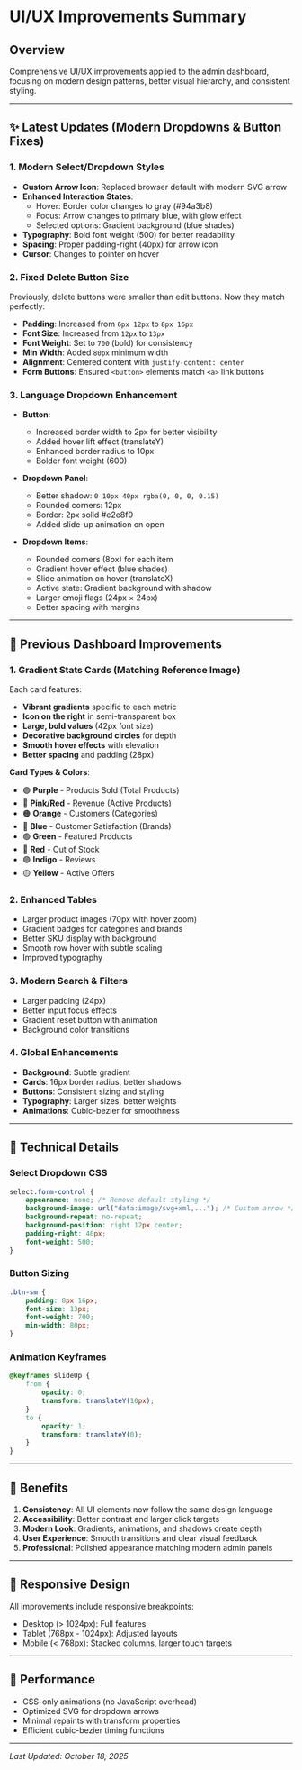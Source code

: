 # UI/UX Improvements Summary

## Overview
Comprehensive UI/UX improvements applied to the admin dashboard, focusing on modern design patterns, better visual hierarchy, and consistent styling.

---

## ✨ Latest Updates (Modern Dropdowns & Button Fixes)

### 1. **Modern Select/Dropdown Styles**
- **Custom Arrow Icon**: Replaced browser default with modern SVG arrow
- **Enhanced Interaction States**:
  - Hover: Border color changes to gray (#94a3b8)
  - Focus: Arrow changes to primary blue, with glow effect
  - Selected options: Gradient background (blue shades)
- **Typography**: Bold font weight (500) for better readability
- **Spacing**: Proper padding-right (40px) for arrow icon
- **Cursor**: Changes to pointer on hover

### 2. **Fixed Delete Button Size**
Previously, delete buttons were smaller than edit buttons. Now they match perfectly:
- **Padding**: Increased from `6px 12px` to `8px 16px`
- **Font Size**: Increased from `12px` to `13px`
- **Font Weight**: Set to `700` (bold) for consistency
- **Min Width**: Added `80px` minimum width
- **Alignment**: Centered content with `justify-content: center`
- **Form Buttons**: Ensured `<button>` elements match `<a>` link buttons

### 3. **Language Dropdown Enhancement**
- **Button**:
  - Increased border width to 2px for better visibility
  - Added hover lift effect (translateY)
  - Enhanced border radius to 10px
  - Bolder font weight (600)
  
- **Dropdown Panel**:
  - Better shadow: `0 10px 40px rgba(0, 0, 0, 0.15)`
  - Rounded corners: 12px
  - Border: 2px solid #e2e8f0
  - Added slide-up animation on open
  
- **Dropdown Items**:
  - Rounded corners (8px) for each item
  - Gradient hover effect (blue shades)
  - Slide animation on hover (translateX)
  - Active state: Gradient background with shadow
  - Larger emoji flags (24px × 24px)
  - Better spacing with margins

---

## 🎨 Previous Dashboard Improvements

### 1. **Gradient Stats Cards** (Matching Reference Image)
Each card features:
- **Vibrant gradients** specific to each metric
- **Icon on the right** in semi-transparent box
- **Large, bold values** (42px font size)
- **Decorative background circles** for depth
- **Smooth hover effects** with elevation
- **Better spacing** and padding (28px)

**Card Types & Colors**:
- 🟣 **Purple** - Products Sold (Total Products)
- 🔴 **Pink/Red** - Revenue (Active Products)
- 🟠 **Orange** - Customers (Categories)
- 🔵 **Blue** - Customer Satisfaction (Brands)
- 🟢 **Green** - Featured Products
- 🔴 **Red** - Out of Stock
- 🟣 **Indigo** - Reviews
- 🟡 **Yellow** - Active Offers

### 2. **Enhanced Tables**
- Larger product images (70px with hover zoom)
- Gradient badges for categories and brands
- Better SKU display with background
- Smooth row hover with subtle scaling
- Improved typography

### 3. **Modern Search & Filters**
- Larger padding (24px)
- Better input focus effects
- Gradient reset button with animation
- Background color transitions

### 4. **Global Enhancements**
- **Background**: Subtle gradient
- **Cards**: 16px border radius, better shadows
- **Buttons**: Consistent sizing and styling
- **Typography**: Larger sizes, better weights
- **Animations**: Cubic-bezier for smoothness

---

## 📐 Technical Details

### Select Dropdown CSS
```css
select.form-control {
    appearance: none; /* Remove default styling */
    background-image: url("data:image/svg+xml,..."); /* Custom arrow */
    background-repeat: no-repeat;
    background-position: right 12px center;
    padding-right: 40px;
    font-weight: 500;
}
```

### Button Sizing
```css
.btn-sm {
    padding: 8px 16px;
    font-size: 13px;
    font-weight: 700;
    min-width: 80px;
}
```

### Animation Keyframes
```css
@keyframes slideUp {
    from {
        opacity: 0;
        transform: translateY(10px);
    }
    to {
        opacity: 1;
        transform: translateY(0);
    }
}
```

---

## 🎯 Benefits

1. **Consistency**: All UI elements now follow the same design language
2. **Accessibility**: Better contrast and larger click targets
3. **Modern Look**: Gradients, animations, and shadows create depth
4. **User Experience**: Smooth transitions and clear visual feedback
5. **Professional**: Polished appearance matching modern admin panels

---

## 📱 Responsive Design
All improvements include responsive breakpoints:
- Desktop (> 1024px): Full features
- Tablet (768px - 1024px): Adjusted layouts
- Mobile (< 768px): Stacked columns, larger touch targets

---

## 🚀 Performance
- CSS-only animations (no JavaScript overhead)
- Optimized SVG for dropdown arrows
- Minimal repaints with transform properties
- Efficient cubic-bezier timing functions

---

*Last Updated: October 18, 2025*
